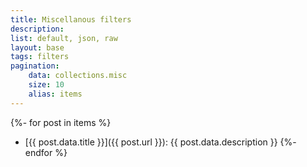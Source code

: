 ```yaml
---
title: Miscellanous filters
description: 
list: default, json, raw
layout: base
tags: filters
pagination:
    data: collections.misc
    size: 10
    alias: items
---
```

{%- for post in items %}
- [{{ post.data.title }}]({{ post.url }}): {{ post.data.description }}
{%- endfor %}